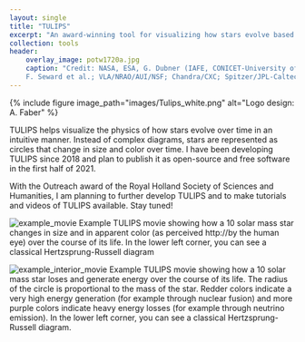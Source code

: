 ```yaml
---
layout: single
title: "TULIPS"
excerpt: "An award-winning tool for visualizing how stars evolve based on advanced simulations <br/><img src='/images/Tulips_dark.png'>"
collection: tools
header:
    overlay_image: potw1720a.jpg
    caption: "Credit: NASA, ESA, G. Dubner (IAFE, CONICET-University of Buenos Aires) et al.; A. Loll et al.; T. Temim et al.;
    F. Seward et al.; VLA/NRAO/AUI/NSF; Chandra/CXC; Spitzer/JPL-Caltech; XMM-Newton/ESA; and Hubble/STScI"
---
```


{% include figure image_path="images/Tulips_white.png" alt="Logo design: A. Faber" %}

TULIPS helps visualize the physics of how stars evolve over time in an intuitive manner. Instead of complex diagrams, 
stars are represented as circles that change in size and color over time. I have been developing TULIPS since 2018 and 
plan to publish it as open-source and free software in the first half of 2021. 


With the Outreach award of the Royal Holland Society of Sciences and Humanities, I am planning to further develop TULIPS 
and to make tutorials and videos of TULIPS available. Stay tuned! 

![example_movie](http://evalaplace.github.io/images/test_single_M10.5_movie.gif "Example TULIPS movie showing how a 10 solar mass star 
changes in size and in apparent color (as perceived by the human eye)")
<span class="caption">Example TULIPS movie showing how a 10 solar mass star 
changes in size and in apparent color (as perceived http://by the human eye) over the course of its life. In the lower 
left corner, you can see a classical Hertzsprung-Russell diagram</span>

![example_interior_movie](http://evalaplace.github.io/images/test_single_M10.5_interior_movie.gif "Example TULIPS movie showing how a 10 solar mass star 
changes in size and in apparent color (as perceived by the human eye)")
<span class="caption">Example TULIPS movie showing how a 10 solar mass star 
loses and generate energy over the course of its life. The radius of the circle is proportional to the mass of the star. 
Redder colors indicate a very high energy generation (for example through nuclear fusion) and more purple colors 
indicate heavy energy losses (for example through neutrino emission). In the lower left corner, you can see a classical 
Hertzsprung-Russell diagram.</span>